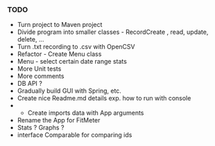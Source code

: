 ### TODO ###
+ Turn project to Maven project
+ Divide program into smaller classes - RecordCreate , read, update, delete, ...  
+ Turn .txt recording to .csv with OpenCSV
+ Refactor - Create Menu class
+ Menu - select certain date range stats
+ More Unit tests
+ More comments 
+ DB API ?
+ Gradually build GUI with Spring, etc.
+ Create nice Readme.md details exp. how to run with console
+ + Create imports data with App arguments
+ Rename the App for FitMeter
+ Stats ? Graphs ?
+ interface Comparable for comparing ids
